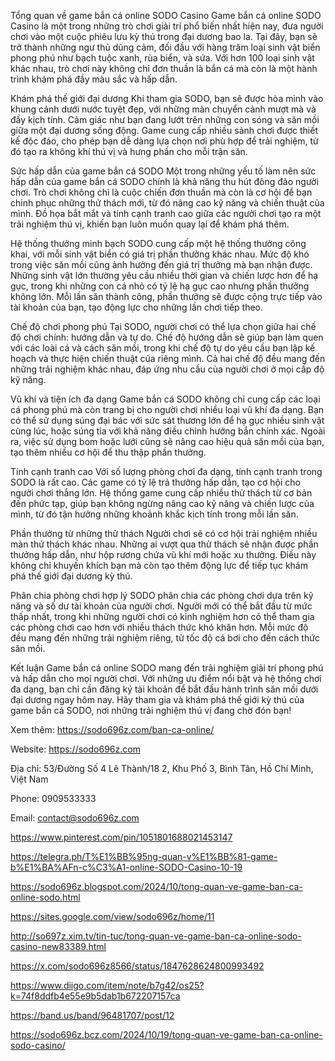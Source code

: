 Tổng quan về game bắn cá online SODO Casino
Game bắn cá online SODO Casino là một trong những trò chơi giải trí phổ biến nhất hiện nay, đưa người chơi vào một cuộc phiêu lưu kỳ thú trong đại dương bao la. Tại đây, bạn sẽ trở thành những ngư thủ dũng cảm, đối đầu với hàng trăm loại sinh vật biển phong phú như bạch tuộc xanh, rùa biển, và sứa. Với hơn 100 loại sinh vật khác nhau, trò chơi này không chỉ đơn thuần là bắn cá mà còn là một hành trình khám phá đầy màu sắc và hấp dẫn.

Khám phá thế giới đại dương
Khi tham gia SODO, bạn sẽ được hòa mình vào khung cảnh dưới nước tuyệt đẹp, với những màn chuyển cảnh mượt mà và đầy kịch tính. Cảm giác như bạn đang lướt trên những con sóng và săn mồi giữa một đại dương sống động. Game cung cấp nhiều sảnh chơi được thiết kế độc đáo, cho phép bạn dễ dàng lựa chọn nơi phù hợp để trải nghiệm, từ đó tạo ra không khí thú vị và hưng phấn cho mỗi trận săn.

Sức hấp dẫn của game bắn cá SODO
Một trong những yếu tố làm nên sức hấp dẫn của game bắn cá SODO chính là khả năng thu hút đông đảo người chơi. Trò chơi không chỉ là cuộc chiến đơn thuần mà còn là cơ hội để bạn chinh phục những thử thách mới, từ đó nâng cao kỹ năng và chiến thuật của mình. Đồ họa bắt mắt và tính cạnh tranh cao giữa các người chơi tạo ra một trải nghiệm thú vị, khiến bạn luôn muốn quay lại để khám phá thêm.

Hệ thống thưởng minh bạch
SODO cung cấp một hệ thống thưởng công khai, với mỗi sinh vật biển có giá trị phần thưởng khác nhau. Mức độ khó trong việc săn mồi cũng ảnh hưởng đến giá trị thưởng mà bạn nhận được. Những sinh vật lớn thường yêu cầu nhiều thời gian và chiến lược hơn để hạ gục, trong khi những con cá nhỏ có tỷ lệ hạ gục cao nhưng phần thưởng không lớn. Mỗi lần săn thành công, phần thưởng sẽ được cộng trực tiếp vào tài khoản của bạn, tạo động lực cho những lần chơi tiếp theo.

Chế độ chơi phong phú
Tại SODO, người chơi có thể lựa chọn giữa hai chế độ chơi chính: hướng dẫn và tự do. Chế độ hướng dẫn sẽ giúp bạn làm quen với các loài cá và cách săn mồi, trong khi chế độ tự do yêu cầu bạn lập kế hoạch và thực hiện chiến thuật của riêng mình. Cả hai chế độ đều mang đến những trải nghiệm khác nhau, đáp ứng nhu cầu của người chơi ở mọi cấp độ kỹ năng.

Vũ khí và tiện ích đa dạng
Game bắn cá SODO không chỉ cung cấp các loại cá phong phú mà còn trang bị cho người chơi nhiều loại vũ khí đa dạng. Bạn có thể sử dụng súng đại bác với sức sát thương lớn để hạ gục nhiều sinh vật cùng lúc, hoặc súng tỉa với khả năng điều chỉnh hướng bắn chính xác. Ngoài ra, việc sử dụng bom hoặc lưới cũng sẽ nâng cao hiệu quả săn mồi của bạn, tạo thêm nhiều cơ hội để thu thập phần thưởng.

Tính cạnh tranh cao
Với số lượng phòng chơi đa dạng, tính cạnh tranh trong SODO là rất cao. Các game có tỷ lệ trả thưởng hấp dẫn, tạo cơ hội cho người chơi thắng lớn. Hệ thống game cung cấp nhiều thử thách từ cơ bản đến phức tạp, giúp bạn không ngừng nâng cao kỹ năng và chiến lược của mình, từ đó tận hưởng những khoảnh khắc kịch tính trong mỗi lần săn.

Phần thưởng từ những thử thách
Người chơi sẽ có cơ hội trải nghiệm nhiều màn thử thách khác nhau. Những ai vượt qua thử thách sẽ nhận được phần thưởng hấp dẫn, như hộp rương chứa vũ khí mới hoặc xu thưởng. Điều này không chỉ khuyến khích bạn mà còn tạo thêm động lực để tiếp tục khám phá thế giới đại dương kỳ thú.

Phân chia phòng chơi hợp lý
SODO phân chia các phòng chơi dựa trên kỹ năng và số dư tài khoản của người chơi. Người mới có thể bắt đầu từ mức thấp nhất, trong khi những người chơi có kinh nghiệm hơn có thể tham gia các phòng chơi cao hơn với nhiều thách thức khó khăn hơn. Mỗi mức độ đều mang đến những trải nghiệm riêng, từ tốc độ cá bơi cho đến cách thức săn mồi.

Kết luận
Game bắn cá online SODO mang đến trải nghiệm giải trí phong phú và hấp dẫn cho mọi người chơi. Với những ưu điểm nổi bật và hệ thống chơi đa dạng, bạn chỉ cần đăng ký tài khoản để bắt đầu hành trình săn mồi dưới đại dương ngay hôm nay. Hãy tham gia và khám phá thế giới kỳ thú của game bắn cá SODO, nơi những trải nghiệm thú vị đang chờ đón bạn!

Xem thêm: https://sodo696z.com/ban-ca-online/

Website: https://sodo696z.com 

Địa chỉ: 53/Đường Số 4 Lê Thành/18 2, Khu Phố 3, Bình Tân, Hồ Chí Minh, Việt Nam

Phone: 0909533333

Email: contact@sodo696z.com

https://www.pinterest.com/pin/1051801688021453147

https://telegra.ph/T%E1%BB%95ng-quan-v%E1%BB%81-game-b%E1%BA%AFn-c%C3%A1-online-SODO-Casino-10-19

https://sodo696z.blogspot.com/2024/10/tong-quan-ve-game-ban-ca-online-sodo.html

https://sites.google.com/view/sodo696z/home/11

http://so697z.xim.tv/tin-tuc/tong-quan-ve-game-ban-ca-online-sodo-casino-new83389.html

https://x.com/sodo696z8566/status/1847628624800993492

https://www.diigo.com/item/note/b7g42/os25?k=74f8ddfb4e55e9b5dab1b672207157ca

https://band.us/band/96481707/post/12

https://sodo696z.bcz.com/2024/10/19/tong-quan-ve-game-ban-ca-online-sodo-casino/

